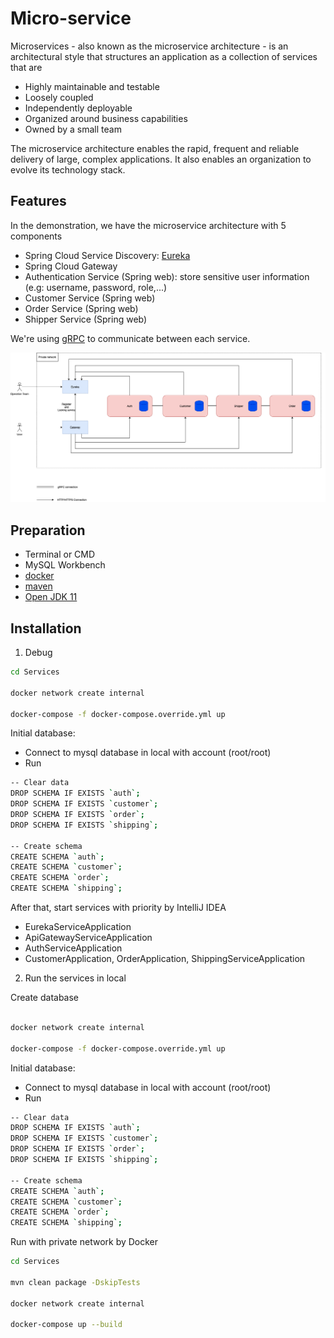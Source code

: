 # Micro-service

Microservices - also known as the microservice architecture - is an architectural style that structures an application as a collection of services that are

- Highly maintainable and testable
- Loosely coupled
- Independently deployable
- Organized around business capabilities
- Owned by a small team

The microservice architecture enables the rapid, frequent and reliable delivery of large, complex applications. It also enables an organization to evolve its technology stack.

## Features

In the demonstration, we have the microservice architecture with 5 components
- Spring Cloud Service Discovery: [Eureka](https://www.baeldung.com/spring-cloud-netflix-eureka)
- Spring Cloud Gateway
- Authentication Service (Spring web): store sensitive user information (e.g: username, password, role,...)
- Customer Service (Spring web)
- Order Service (Spring web)
- Shipper Service (Spring web)

We're using [gRPC](https://grpc.io/) to communicate between each service. 

![GitHub Logo](/images/MicroService.png)

## Preparation

- Terminal or CMD
- MySQL Workbench
- [docker](https://docs.docker.com/engine/install/)
- [maven](https://maven.apache.org/install.html)
- [Open JDK 11](https://openjdk.java.net/install/)

## Installation

1. Debug

```bash
cd Services

docker network create internal

docker-compose -f docker-compose.override.yml up
```

Initial database:
- Connect to mysql database in local with account (root/root)
- Run 
```bash
-- Clear data
DROP SCHEMA IF EXISTS `auth`;
DROP SCHEMA IF EXISTS `customer`;
DROP SCHEMA IF EXISTS `order`;
DROP SCHEMA IF EXISTS `shipping`;

-- Create schema
CREATE SCHEMA `auth`;
CREATE SCHEMA `customer`;
CREATE SCHEMA `order`;
CREATE SCHEMA `shipping`;
```

After that, start services with priority by IntelliJ IDEA
- EurekaServiceApplication
- ApiGatewayServiceApplication
- AuthServiceApplication
- CustomerApplication, OrderApplication, ShippingServiceApplication

2. Run the services in local

Create database
```bash

docker network create internal

docker-compose -f docker-compose.override.yml up

```

Initial database:
- Connect to mysql database in local with account (root/root)
- Run 
```bash
-- Clear data
DROP SCHEMA IF EXISTS `auth`;
DROP SCHEMA IF EXISTS `customer`;
DROP SCHEMA IF EXISTS `order`;
DROP SCHEMA IF EXISTS `shipping`;

-- Create schema
CREATE SCHEMA `auth`;
CREATE SCHEMA `customer`;
CREATE SCHEMA `order`;
CREATE SCHEMA `shipping`;
```

Run with private network by Docker
```bash
cd Services

mvn clean package -DskipTests

docker network create internal

docker-compose up --build
```
